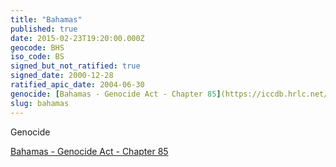 ```yaml
---
title: "Bahamas"
published: true
date: 2015-02-23T19:20:00.000Z
geocode: BHS
iso_code: BS
signed_but_not_ratified: true
signed_date: 2000-12-28
ratified_apic_date: 2004-06-30
genocide: [Bahamas - Genocide Act - Chapter 85](https://iccdb.hrlc.net/data/doc/568/keyword/46/)
slug: bahamas
---
```

Genocide

[Bahamas - Genocide Act - Chapter 85](https://iccdb.hrlc.net/data/doc/568/keyword/46/)

